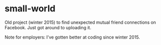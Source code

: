 # small-world
Old project (winter 2015) to find unexpected mutual friend connections on Facebook. Just got around to uploading it.

Note for employers: I've gotten better at coding since winter 2015.
